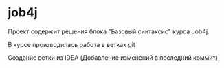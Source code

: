 # job4j
Проект содержит решения блока "Базовый синтаксис" курса Job4j.

В курсе производилась работа в ветках git

Создание ветки из IDEA
(Добавление изменений в последний коммит)